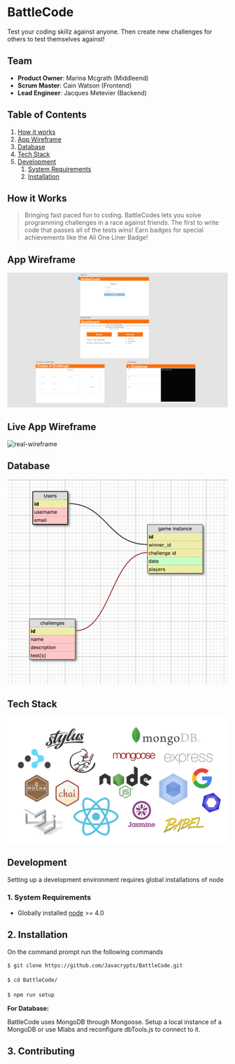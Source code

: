 # BattleCode

Test your coding skillz against anyone. Then create new challenges for others to test themselves against!

## Team

  - __Product Owner__: Marina Mcgrath (Middleend)
  - __Scrum Master__: Cain Watson (Frontend)
  - __Lead Engineer__: Jacques Metevier (Backend)

## Table of Contents

1. [How it works](#how-it-works)
2. [App Wireframe](#wireframe)
3. [Database](#database)
4. [Tech Stack](#tech-stack)
5. [Development](#development)
    1. [System Requirements](#system-requirements) 
    2. [Installation](#installation)

## <a name="how-it-works"></a>How it Works

> Bringing fast paced fun to coding.
BattleCodes lets you solve programming challenges in a race against friends. The first to write code that passes all of the tests wins! Earn badges for special achievements like the Ali One Liner Badge!

## <a name="wireframe"></a>App Wireframe
![final-wireframe](images/wireframe.png)

## <a name="live-app-wireframe"></a>Live App Wireframe
![real-wireframe]()

## <a name="Database"></a>Database
![database](images/db.png)

## <a name="tech-stack"></a>Tech Stack
![final-tech-tack](images/stack-no-socketio.png)

## <a name="development"></a>Development
Setting up a development environment requires global installations of node


### <a name="system-requirements"></a>1. System Requirements

* Globally installed [node](https://nodejs.org/en/) >= 4.0

## <a name="installation"></a>2. Installation

On the command prompt run the following commands

```sh
$ git clone https://github.com/Javacrypts/BattleCode.git

$ cd BattleCode/

$ npm run setup
```


**For Database:**

BattleCode uses MongoDB through Mongoose. Setup a local instance of a MongoDB or use Mlabs and reconfigure dbTools.js to connect to it.

## <a name="contributing"></a>3. Contributing
